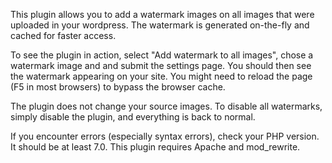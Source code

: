 
This plugin allows you to add a watermark images on all images that were uploaded in your wordpress. The watermark is generated on-the-fly and cached for faster access.

To see the plugin in action, select "Add watermark to all images", chose a watermark image and and submit the settings page. You should then see the watermark appearing on your site. You might need to reload the page (F5 in most browsers) to bypass the browser cache.

The plugin does not change your source images. To disable all watermarks, simply disable the plugin, and everything is back to normal.

If you encounter errors (especially syntax errors), check your PHP version. It should be at least 7.0. This plugin requires Apache and mod_rewrite.